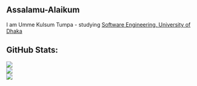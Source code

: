 ## Assalamu-Alaikum

I am Umme Kulsum Tumpa - studying [Software Engineering, University of Dhaka](http://www.iit.du.ac.bd/)

## GitHub Stats:
![](https://github-readme-stats.vercel.app/api?username=UmmeKulsumTumpa&hide_border=false&include_all_commits=false&count_private=false)<br/>
![](https://github-readme-streak-stats.herokuapp.com/?user=UmmeKulsumTumpa&hide_border=false)<br/>
![](https://github-readme-stats.vercel.app/api/top-langs/?username=UmmeKulsumTumpa&hide_border=false&include_all_commits=false&count_private=false&layout=compact)

